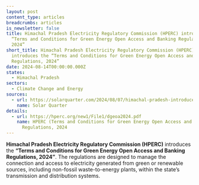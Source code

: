 ```yaml
---
layout: post
content_type: articles
breadcrumbs: articles
is_newsletter: false
title: Himachal Pradesh Electricity Regulatory Commission (HPERC) introduces the
  “Terms and Conditions for Green Energy Open Access and Banking Regulations,
  2024”
short_title: Himachal Pradesh Electricity Regulatory Commission (HPERC)
  introduces the “Terms and Conditions for Green Energy Open Access and Banking
  Regulations, 2024”
date: 2024-08-14T00:00:00.000Z
states:
  - Himachal Pradesh
sectors:
  - Climate Change and Energy
sources:
  - url: https://solarquarter.com/2024/08/07/himachal-pradesh-introduces-draft-green-energy-open-access-and-banking-regulations-2024/
    name: Solar Quarter
details:
  - url: https://hperc.org/new1/File1/dgeoa2024.pdf
    name: HPERC (Terms and Conditions for Green Energy Open Access and Banking)
      Regulations, 2024
---
```

**Himachal Pradesh Electricity Regulatory Commission (HPERC)** introduces the **“Terms and Conditions for Green Energy Open Access and Banking Regulations, 2024”**. The regulations are designed to manage the connection and access to electricity generated from green or renewable sources, including non-fossil waste-to-energy plants, within the state’s transmission and distribution systems.
